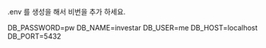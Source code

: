 .env 를 생성을 해서
비번을 추가 하세요.

DB_PASSWORD=pw
DB_NAME=investar
DB_USER=me
DB_HOST=localhost
DB_PORT=5432
